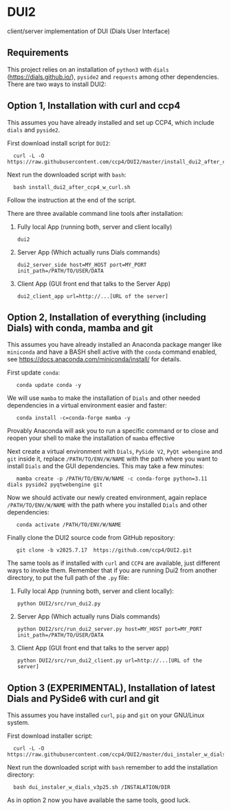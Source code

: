 # DUI2

client/server implementation of DUI (Dials User Interface)

## Requirements

This project relies on an installation of `python3` with `dials` (https://dials.github.io/), `pyside2` and `requests` among other dependencies. There are two ways to install DUI2:


## Option 1, Installation with curl and ccp4

This assumes you have already installed and set up CCP4, which include `dials` and `pyside2`.

First download install script for `DUI2`:

      curl -L -O https://raw.githubusercontent.com/ccp4/DUI2/master/install_dui2_after_ccp4_w_curl.sh

Next run the downloaded script with `bash`:

      bash install_dui2_after_ccp4_w_curl.sh

Follow the instruction at the end of the script.

There are three available command line tools after installation:

1. Fully local App (running both, server and client locally)

       dui2

2. Server App (Which actually runs Dials commands)

       dui2_server_side host=MY_HOST port=MY_PORT init_path=/PATH/TO/USER/DATA

3. Client App (GUI front end that talks to the Server App)

       dui2_client_app url=http://...[URL of the server]

## Option 2, Installation of everything (including Dials) with conda, mamba and git

This assumes you have already installed an Anaconda package manger like `miniconda` and have a BASH shell active with the `conda` command enabled, see https://docs.anaconda.com/miniconda/install/ for details.

First update `conda`:

       conda update conda -y

We will use `mamba` to make the installation of `Dials` and other needed dependencies in a virtual environment easier and faster:

       conda install -c=conda-forge mamba -y

Provably Anaconda will ask you to run a specific command or to close and reopen your shell to make the installation of `mamba` effective

Next create a virtual environment with `Dials`, `PySide V2`, `PyQt webengine` and `git` inside it, replace `/PATH/TO/ENV/W/NAME` with the path where you want to install `Dials` and the GUI dependencies. This may take a few minutes:

       mamba create -p /PATH/TO/ENV/W/NAME -c conda-forge python=3.11 dials pyside2 pyqtwebengine git

Now we should activate our newly created environment, again replace `/PATH/TO/ENV/W/NAME` with the path where you installed `Dials` and other dependencies:

       conda activate /PATH/TO/ENV/W/NAME


Finally clone the DUI2 source code from GitHub repository:

       git clone -b v2025.7.17  https://github.com/ccp4/DUI2.git

The same tools as if installed with `curl` and `CCP4` are available, just different ways to invoke them. Remember that if you are running Dui2 from another directory, to put the full path of the `.py` file:

1. Fully local App (running both, server and client locally):

       python DUI2/src/run_dui2.py

2. Server App (Which actually runs Dials commands)

       python DUI2/src/run_dui2_server.py host=MY_HOST port=MY_PORT init_path=/PATH/TO/USER/DATA

3. Client App (GUI front end that talks to the server app)

       python DUI2/src/run_dui2_client.py url=http://...[URL of the server]

## Option 3 (EXPERIMENTAL), Installation of latest Dials and PySide6 with curl and git

This assumes you have installed `curl`, `pip` and `git` on your GNU/Linux system.

First download installer script:

      curl -L -O https://raw.githubusercontent.com/ccp4/DUI2/master/dui_instaler_w_dials_v3p25.sh

Next run the downloaded script with `bash` remember to add the installation directory:

      bash dui_instaler_w_dials_v3p25.sh /INSTALATION/DIR

As in option 2 now you have available the same tools, good luck.

